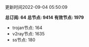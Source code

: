 更新时间2022-09-04 05:50:09

**总订阅: 64**
**总节点: 9414**
**有效节点: 1979**
- trojan节点: 164
- v2ray节点: 1635
- ss节点: 180
